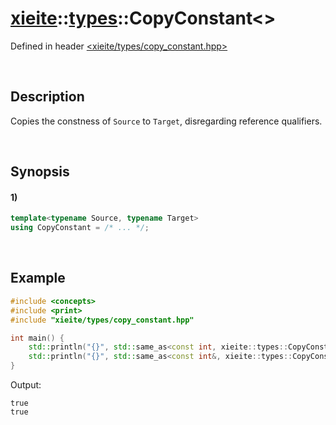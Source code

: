 # [xieite](../../xieite.md)\:\:[types](../../types.md)\:\:CopyConstant\<\>
Defined in header [<xieite/types/copy_constant.hpp>](../../../include/xieite/types/copy_constant.hpp)

&nbsp;

## Description
Copies the constness of `Source` to `Target`, disregarding reference qualifiers.

&nbsp;

## Synopsis
#### 1)
```cpp
template<typename Source, typename Target>
using CopyConstant = /* ... */;
```

&nbsp;

## Example
```cpp
#include <concepts>
#include <print>
#include "xieite/types/copy_constant.hpp"

int main() {
    std::println("{}", std::same_as<const int, xieite::types::CopyConstant<const float, int>>);
    std::println("{}", std::same_as<const int&, xieite::types::CopyConstant<const float, int&>>);
}
```
Output:
```
true
true
```
